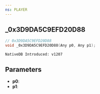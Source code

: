 ```yaml
---
ns: PLAYER
---
```

## _0x3D9DA5C9EFD20D88

```c
// 0x3D9DA5C9EFD20D88
void _0x3D9DA5C9EFD20D88(Any p0, Any p1);
```

```
NativeDB Introduced: v1207
```

## Parameters
* **p0**:
* **p1**:
